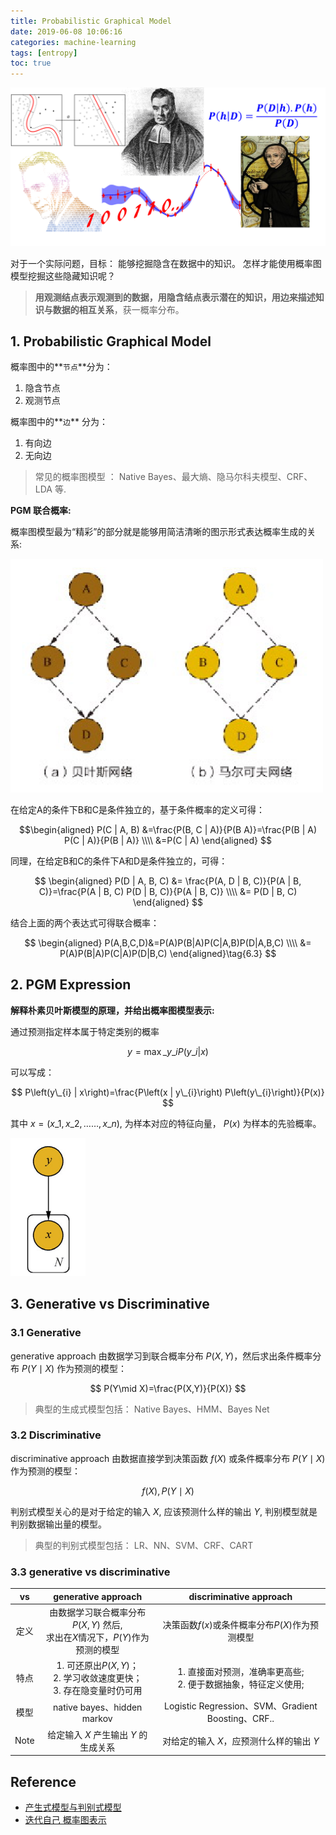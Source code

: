 ```yaml
---
title: Probabilistic Graphical Model
date: 2019-06-08 10:06:16
categories: machine-learning
tags: [entropy]
toc: true
---
```


<img class="img-fancy" src="/images/ml/pgm/pgm-01.png" width="550" border="0" alt="Probabilistic Graphical Model"/>

<!--<a href="/2019/06/02/ml/Random_Forest_and_GBDT/" target="_self" style="display:block; margin:0 auto; background:url('/images/ml/ensumble/ensumble-1.png') no-repeat 0 0 / contain; height:304px; width:550px;"></a>
-->

<!-- more -->


对于一个实际问题，目标： 能够挖掘隐含在数据中的知识。 怎样才能使用概率图模型挖掘这些隐藏知识呢？

> **用观测结点表示观测到的数据，用隐含结点表示潜在的知识，用边来描述知识与数据的相互关系**，获一概率分布。

## 1. Probabilistic Graphical Model

概率图中的**`节点`**分为： 

1. 隐含节点
2. 观测节点

概率图中的**`边`** 分为： 
 
1. 有向边
2. 无向边

> 常见的概率图模型 ： Native Bayes、最大熵、隐马尔科夫模型、CRF、LDA 等.

**PGM 联合概率:**

概率图模型最为“精彩”的部分就是能够用简洁清晰的图示形式表达概率生成的关系:

<img src="/images/ml/pgm/pgm-02.png" width="500" />

在给定A的条件下B和C是条件独立的，基于条件概率的定义可得：

$$\begin{aligned} P(C | A, B) &=\frac{P(B, C | A)}{P(B A)}=\frac{P(B | A) P(C | A)}{P(B | A)} \\\\ &=P(C | A) \end{aligned}
$$

同理，在给定B和C的条件下A和D是条件独立的，可得：

$$
\begin{aligned} P(D | A, B, C) &= \frac{P(A, D | B, C)}{P(A | B, C)}=\frac{P(A | B, C) P(D | B, C)}{P(A | B, C)} \\\\ &= P(D | B, C) \end{aligned}
$$

结合上面的两个表达式可得联合概率：

$$
\begin{aligned}
P(A,B,C,D)&=P(A)P(B|A)P(C|A,B)P(D|A,B,C) \\\\
&= P(A)P(B|A)P(C|A)P(D|B,C)
\end{aligned}\tag{6.3}
$$

## 2. PGM Expression

**解释朴素贝叶斯模型的原理，并给出概率图模型表示:**

通过预测指定样本属于特定类别的概率 

$$
y=\max \_{y\_{i}} P\left(y\_{i} | x\right)
$$

可以写成：

$$
P\left(y\_{i} | x\right)=\frac{P\left(x | y\_{i}\right) P\left(y\_{i}\right)}{P(x)}
$$

其中 $x=\left(x\_{1}, x\_{2}, \ldots \ldots, x\_{n}\right)$, 为样本对应的特征向量， $P(x)$ 为样本的先验概率。

<img src="/images/ml/pgm/pgm-03.png" width="120" />

## 3. Generative vs Discriminative

### 3.1 Generative

generative approach 由数据学习到联合概率分布 $P(X,Y)$，然后求出条件概率分布 $P(Y\mid X)$ 作为预测的模型：

$$
P(Y\mid X)=\frac{P(X,Y)}{P(X)}
$$ 

> 典型的生成式模型包括： Native Bayes、HMM、Bayes Net

### 3.2 Discriminative

discriminative approach 由数据直接学到决策函数 $f(X)$ 或条件概率分布 $P(Y\mid X)$ 作为预测的模型：

$$
f(X), P(Y\mid X)
$$

判别式模型关心的是对于给定的输入 $X$, 应该预测什么样的输出 $Y$, 判别模型就是判别数据输出量的模型。

> 典型的判别式模型包括： LR、NN、SVM、CRF、CART

### 3.3 generative vs discriminative

vs | generative approach | discriminative approach
:----: | :----: | :----:
定义 | 由数据学习联合概率分布$P(X,Y)$ 然后,<br>求出在$X$情况下，$P(Y)$作为预测的模型 | 决策函数$f(x)$或条件概率分布$P(X)$作为预测模型
特点 | 1. 可还原出$P(X,Y)$；<br> 2. 学习收敛速度更快；<br> 3. 存在隐变量时仍可用 | 1. 直接面对预测，准确率更高些; <br> 2. 便于数据抽象，特征定义使用;
模型 | native bayes、hidden markov	| Logistic Regression、SVM、Gradient Boosting、CRF.. 
Note | 给定输入 $X$ 产生输出 $Y$ 的生成关系 | 对给定的输入 $X$，应预测什么样的输出 $Y$

## Reference

- [产生式模型与判别式模型](https://xiaosheng.me/2017/04/09/article50/)
- [迭代自己 概率图表示](http://www.iterate.site/2019/04/05/12-概率图表示/)